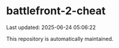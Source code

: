# battlefront-2-cheat

Last updated: 2025-06-24 05:06:22

This repository is automatically maintained.
